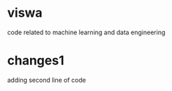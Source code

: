 # viswa
code related to machine learning and data engineering
 
 
 
 # changes1
 adding second line of code
